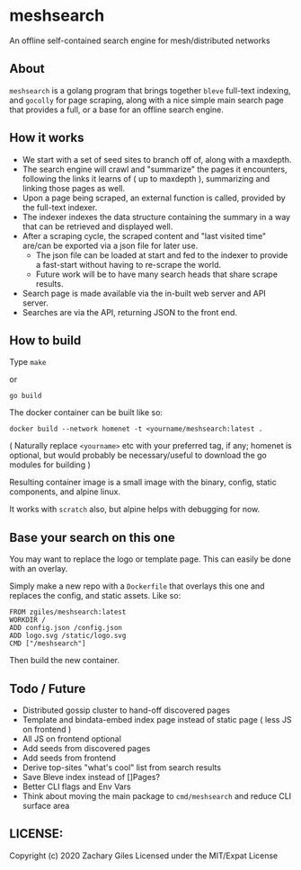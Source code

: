 # meshsearch

An offline self-contained search engine for mesh/distributed networks

## About
`meshsearch` is a golang program that brings together `bleve` full-text indexing,
and `gocolly` for page scraping, along with a nice simple main search page that
provides a full, or a base for an offline search engine.

## How it works
* We start with a set of seed sites to branch off of, along with a maxdepth.
* The search engine will crawl and "summarize" the pages it encounters, following the links
it learns of ( up to maxdepth ), summarizing and linking those pages as well.
* Upon a page being scraped, an external function is called, provided by the full-text indexer.
* The indexer indexes the data structure containing the summary in a way that can be retrieved and displayed well.
* After a scraping cycle, the scraped content and "last visited time" are/can be exported via a json file for later use.
  - The json file can be loaded at start and fed to the indexer to provide a fast-start without having to re-scrape the world.
  - Future work will be to have many search heads that share scrape results.
* Search page is made available via the in-built web server and API server.
* Searches are via the API, returning JSON to the front end.

## How to build
Type `make`

or

`go build`

The docker container can be built like so:
```
docker build --network homenet -t <yourname/meshsearch:latest .
```
( Naturally replace `<yourname>` etc with your preferred tag, if any; homenet is optional, but would probably be necessary/useful to download the go modules for building )

Resulting container image is a small image with the binary, config, static components, and alpine linux.

It works with `scratch` also, but alpine helps with debugging for now.

## Base your search on this one
You may want to replace the logo or template page. This can easily be done with an overlay.

Simply make a new repo with a `Dockerfile` that overlays this one and replaces the config, and static assets. Like so:
```
FROM zgiles/meshsearch:latest
WORKDIR /
ADD config.json /config.json
ADD logo.svg /static/logo.svg
CMD ["/meshsearch"]
```
Then build the new container.

## Todo / Future
* Distributed gossip cluster to hand-off discovered pages
* Template and bindata-embed index page instead of static page ( less JS on frontend )
* All JS on frontend optional
* Add seeds from discovered pages
* Add seeds from frontend
* Derive top-sites "what's cool" list from search results
* Save Bleve index instead of []Pages?
* Better CLI flags and Env Vars
* Think about moving the main package to `cmd/meshsearch` and reduce CLI surface area

## LICENSE:
Copyright (c) 2020 Zachary Giles
Licensed under the MIT/Expat License
